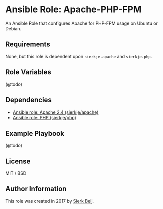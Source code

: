 Ansible Role: Apache-PHP-FPM
=========

An Ansible Role that configures Apache for PHP-FPM usage on Ubuntu or Debian. 

Requirements
------------

None, but this role is dependent upon `sierkje.apache` and `sierkje.php`.

Role Variables
--------------

(@todo)

Dependencies
------------

- [Ansible role: Apache 2.4 (sierkje/apache)](https://galaxy.ansible.com/sierkje/apache)
- [Ansible role: PHP (sierkje/php)](https://galaxy.ansible.com/sierkje/php)

Example Playbook
----------------

(@todo)

License
-------

MIT / BSD

Author Information
------------------

This role was created in 2017 by [Sierk Beij](https://github.com/sierkje).

